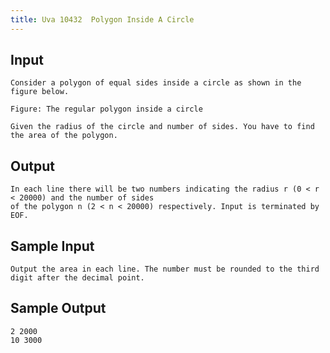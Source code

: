 ```yaml
---
title: Uva 10432  Polygon Inside A Circle
---
```



## Input

```
Consider a polygon of equal sides inside a circle as shown in the figure below.

Figure: The regular polygon inside a circle

Given the radius of the circle and number of sides. You have to find the area of the polygon.
```

## Output

```
In each line there will be two numbers indicating the radius r (0 < r < 20000) and the number of sides
of the polygon n (2 < n < 20000) respectively. Input is terminated by EOF.

```

## Sample Input

```
Output the area in each line. The number must be rounded to the third digit after the decimal point.

```

## Sample Output

```
2 2000
10 3000

```
